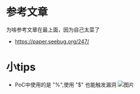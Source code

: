 # 参考文章
为啥参考文章在最上面，因为自己太菜了
- https://paper.seebug.org/247/
# 小tips
- PoC中使用的是 "%",使用 "$" 也能触发漏洞
![图片](../image/1.jpg)
